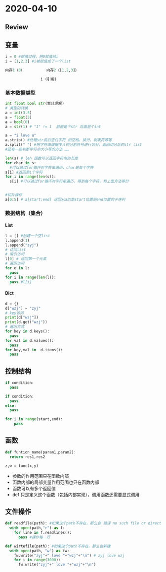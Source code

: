# 2020-04-10

## Review

## 变量

```python
i = 0 #赋值过程，把0赋值给i
i = [1,2,3] #i被赋值成了一个list

内存1（0）			内存2（[1,2,3]）

				i (引用)
```

### 基本数据类型

```python
int float bool str(暂且理解)
# 类型的转换
a = int(3.5)
a = float(3)
a = bool(0)
a = str(1) # "1" != 1  前面是个str 后面是个int
```

```python
a = "i love u"
a.strip() #处理str前后空白字符 如空格、换行、制表符等等
a.split(" ") #把字符串根据传入的分割符号进行切分，返回切分后的str list
#还有一些判断字符串大小写的方法 ……

len(s) # len 函数可以返回字符串的长度
for char in s:
  #可以通过for循环对字符串遍历，char是每个字符
s[i] #返回第i个字符
for i in range(len(s)):
  s[i] #可以通过for循环对字符串遍历，得到每个字符，和上面方法等价

  
#切片操作
a[0:5] # a[start:end] 返回从a的第start位置到end位置的子序列
```

### 数据结构（集合）

#### List

```python
l = [] #创建一个空list
l.append(1)
l.append("zyj")
# 访问list
# 索引访问
l[0] # 返回第一个元素
# 遍历访问
for e in l:
  pass
for i in range(len(l)):
  pass #l[i]
```

#### Dict

```python
d = {}
d["wzj"] = "zyj"
# key访问
print(d["wzj"])   
print(d.get("wzj"))
# 遍历方式
for key in d.keys():
  pass
for val in d.values():
  pass
for key,val in  d.items():
  pass
```

## 控制结构

```python
if condition:
  pass

if condition:
  pass
else:
  pass

for i in range(start,end):
	pass
```

## 函数

```python
def funtion_name(param1,param2):
  return res1,res2

z,w = func(x,y)
```

- 参数的作用范围只在函数内部
- 函数内部的局部变量作用范围也只在函数内部
- 函数可以有多个返回值
- def 只是定义这个函数（包括内部实现），调用函数还需要显式调用

## 文件操作

```python
def readfile(path): #如果这个path不存在，那么会 错误 no such file or directory
  with open(path,"r") as f:
    for line in f.readlines():
      pass #操作每一行

def wirtefile(path): #如果这个path不存在，那么会新建
  with open(path, "w") as fw:
    fw.write("zyj"+" love "+"wzj"+"\n") # zyj love wzj
    for i in range(3000):
      fw.write("zyj"+" love "+"wzj"+"\n")
```



